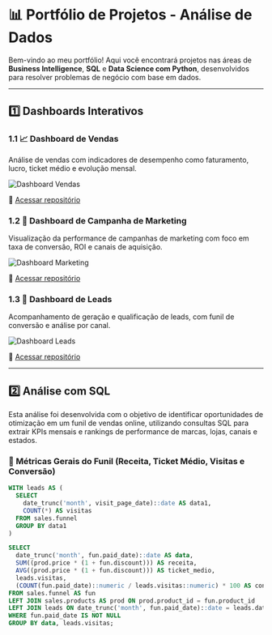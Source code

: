 # 📊 Portfólio de Projetos - Análise de Dados

Bem-vindo ao meu portfólio! Aqui você encontrará projetos nas áreas de **Business Intelligence**, **SQL** e **Data Science com Python**, desenvolvidos para resolver problemas de negócio com base em dados.

---

## 1️⃣ Dashboards Interativos

### 1.1 📈 Dashboard de Vendas

Análise de vendas com indicadores de desempenho como faturamento, lucro, ticket médio e evolução mensal.

<!-- GIF do projeto -->
![Dashboard Vendas](assets/dashboard-vendas.gif)

🔗 [Acessar repositório](https://github.com/seu-usuario/dashboard-vendas)

### 1.2 📢 Dashboard de Campanha de Marketing

Visualização da performance de campanhas de marketing com foco em taxa de conversão, ROI e canais de aquisição.

<!-- GIF do projeto -->
![Dashboard Marketing](assets/dashboard-marketing.gif)

🔗 [Acessar repositório](https://github.com/seu-usuario/dashboard-marketing)

### 1.3 👥 Dashboard de Leads

Acompanhamento de geração e qualificação de leads, com funil de conversão e análise por canal.

<!-- GIF do projeto -->
![Dashboard Leads](assets/dashboard-leads.gif)

🔗 [Acessar repositório](https://github.com/seu-usuario/dashboard-leads)

---

## 2️⃣ Análise com SQL

Esta análise foi desenvolvida com o objetivo de identificar oportunidades de otimização em um funil de vendas online, utilizando consultas SQL para extrair KPIs mensais e rankings de performance de marcas, lojas, canais e estados.

### 📌 Métricas Gerais do Funil (Receita, Ticket Médio, Visitas e Conversão)

```sql
WITH leads AS (
  SELECT 
    date_trunc('month', visit_page_date)::date AS data1,
    COUNT(*) AS visitas
  FROM sales.funnel
  GROUP BY data1
)

SELECT 
  date_trunc('month', fun.paid_date)::date AS data,
  SUM((prod.price * (1 + fun.discount))) AS receita,
  AVG((prod.price * (1 + fun.discount))) AS ticket_medio,
  leads.visitas,
  (COUNT(fun.paid_date)::numeric / leads.visitas::numeric) * 100 AS conversao
FROM sales.funnel AS fun
LEFT JOIN sales.products AS prod ON prod.product_id = fun.product_id
LEFT JOIN leads ON date_trunc('month', fun.paid_date)::date = leads.data1
WHERE fun.paid_date IS NOT NULL
GROUP BY data, leads.visitas;
